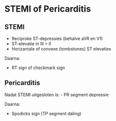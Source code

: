 STEMI of Pericarditis
=====================

STEMI
-----

-	Reciproke ST-depressies (behalve aVR en V1)
-	ST-elevatie in III > II
-	Horizantale of convexe (tombstones) ST elevaties

Daarna:

-	RT sign of checkmark sign

Pericarditis
------------

Nadat STEMI uitgesloten is: - PR segment depressie

Daarna:

-	Spodicks sign (TP segment daling)
